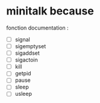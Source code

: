 # minitalk because

fonction documentation :

- [ ] signal
- [ ] sigemptyset
- [ ] sigaddset
- [ ] sigactoin
- [ ] kill
- [ ] getpid
- [ ] pause
- [ ] sleep
- [ ] usleep
